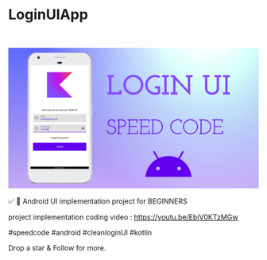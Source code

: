 # LoginUIApp
<br/>

![NativeMobileBits](https://github.com/droid-lover/LoginUIApp/blob/master/images/project.jpg) 

✅ 🤗  Android UI implementation project for BEGINNERS 

project implementation coding video : https://youtu.be/EbjV0KTzMGw

#speedcode #android  #cleanloginUI #kotlin 

Drop a star & Follow for more.
